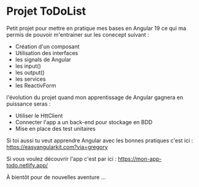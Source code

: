 # Projet ToDoList

Petit projet pour mettre en pratique mes bases en Angular 19 ce qui ma permis
de pouvoir m'entrainer sur les conecept suivant :

- Création d'un composant
- Utilisation des interfaces
- les signals de Angular
- les input()
- les output()
- les services
- les ReactivForm

l'évolution du projet quand mon apprentissage de Angular gagnera en puissance seras :

- Utiliser le HttClient 
- Connecter l'app a un back-end pour stockage en BDD
- Mise en place des test unitaires

Si toi aussi tu veut apprendre Angular avec les bonnes pratiques c'est ici : https://easyangularkit.com?via=gregory

Si vous voulez découvrir l'app c'est par ici : https://mon-app-todo.netlify.app/

À bientôt pour de nouvelles aventure ...
